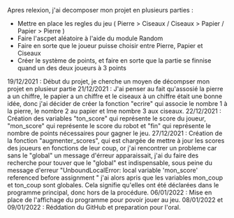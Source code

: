 Apres relexion, j'ai decomposer mon projet en plusieurs parties :

- Mettre en place les regles du jeu ( Pierre > Ciseaux / Ciseaux > Papier / Papier > Pierre )
- Faire l'ascpet aléatoire à l'aide du module Random
- Faire en sorte que le joueur puisse choisir entre Pierre, Papier et Ciseaux
- Créer le système de points, et faire en sorte que la partie se finnise quand un des deux joueurs à 3 points

19/12/2021 : Début du projet, je cherche un moyen de décompser mon projet en plusieur partie
21/12/2021 : J'ai penser au fait qu'assosié la pierre a un chiffre, le papier a un chiffre et le ciseaux à un chiffre était une bonne idée,
donc j'ai décider de créer la fonction "ecrire" qui associe le nombre 1 à la pierre, le nombre 2 au papier et lme nombre 3 aux ciseaux.
22/12/2021 : Création des variables "ton_score" qui représente le score du joueur, "mon_score" qui représente le score du robot et "fin" qui représente le nombre de points nécessaires pour gagner le jeu.
27/12/2021 : Création de la fonction "augmenter_scores", qui est chargée de mettre à jour les scores des joueurs en fonctions de leur coup, or j'ai rencontrer un probleme car sans le "global" un message d'érreur apparaissait, j'ai du faire des recherche pour touver que le "global" est indispensable, sous peine du message d'erreur "UnboundLocalError: local variable 'mon_score' referenced before assignment " j'ai alors apris que les variables mon_coup et ton_coup sont globales. Cela signifie qu'elles ont été déclarées dans le programme principal, donc hors de la procédure.
06/01/2022 : Mise en place de l'affichage du programme pour povoir jouer au jeu.
08/01/2022 et 09/01/2022 : Réddation du GitHub et preparation pour l'oral.
